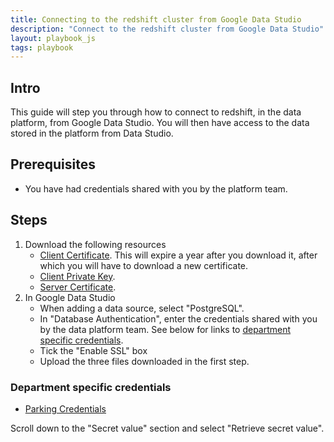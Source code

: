 ```yaml
---
title: Connecting to the redshift cluster from Google Data Studio
description: "Connect to the redshift cluster from Google Data Studio"
layout: playbook_js
tags: playbook
---
```


## Intro

This guide will step you through how to connect to redshift, in the data platform, from Google Data Studio. You will then have access to the data stored in the platform from Data Studio.

## Prerequisites

* You have had credentials shared with you by the platform team.

## Steps

1. Download the following resources
    - [Client Certificate][client_certificate]. This will expire a year after you download it, after which you will have to download a new certificate.
    - [Client Private Key][client_private_key].
    - [Server Certificate][server_certificate].
1. In Google Data Studio
    - When adding a data source, select "PostgreSQL".
    - In "Database Authentication", enter the credentials shared with you by the data platform team. See below for links to [department specific credentials](#department-specific-credentials).
    - Tick the "Enable SSL" box
    - Upload the three files downloaded in the first step.

### Department specific credentials
- [Parking Credentials][parking_user_secret_staging]

 Scroll down to the "Secret value" section and select "Retrieve secret value".

[client_certificate]: https://dataplatform-stg-ssl-connection-resources.s3.eu-west-2.amazonaws.com/client_certificate.crt
[client_private_key]: https://dataplatform-stg-ssl-connection-resources.s3.eu-west-2.amazonaws.com/client_private_key.key
[server_certificate]: https://s3.amazonaws.com/redshift-downloads/redshift-ca-bundle.crt
[parking_user_secret_staging]: https://eu-west-2.console.aws.amazon.com/secretsmanager/home?region=eu-west-2#!/secret?name=dataplatform-stg-parking%2Fredshift-cluster-parking-user
